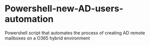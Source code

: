 # Powershell-new-AD-users-automation
Powershell script that automates the process of creating AD remote mailboxes on a O365 hybrid environment 
